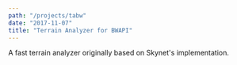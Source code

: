 ```yaml
---
path: "/projects/tabw"
date: "2017-11-07"
title: "Terrain Analyzer for BWAPI"
---
```


A fast terrain analyzer originally based on Skynet's implementation.
